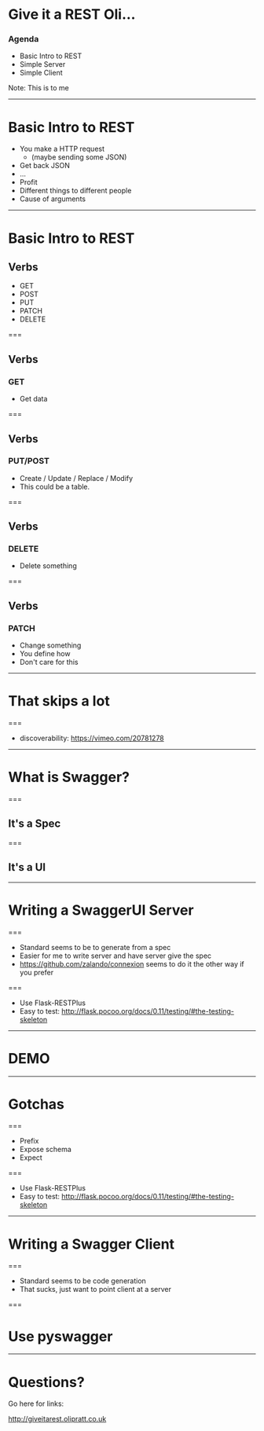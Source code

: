# Give it a REST Oli...

### Agenda
- Basic Intro to REST
- Simple Server
- Simple Client

Note:
This is to me

---

# Basic Intro to REST

- You make a HTTP request
    - (maybe sending some JSON)
- Get back JSON
- ...
- Profit
- Different things to different people
- Cause of arguments

---

# Basic Intro to REST

## Verbs

- GET
- POST
- PUT
- PATCH
- DELETE

===

## Verbs

### GET
- Get data

===

## Verbs

### PUT/POST
- Create / Update / Replace / Modify
- This could be a table.

===

## Verbs

### DELETE
- Delete something

===

## Verbs

### PATCH
- Change something
- You define how
- Don't care for this

---

# That skips a lot

===

- discoverability: https://vimeo.com/20781278

---

# What is Swagger?

===

## It's a Spec

===

## It's a UI

---

# Writing a SwaggerUI Server

===

- Standard seems to be to generate from a spec
- Easier for me to write server and have server give the spec
- https://github.com/zalando/connexion seems to do it the other way if you prefer

===

- Use Flask-RESTPlus
- Easy to test: http://flask.pocoo.org/docs/0.11/testing/#the-testing-skeleton

---

# DEMO

---

# Gotchas

===

- Prefix
- Expose schema
- Expect

===

- Use Flask-RESTPlus
- Easy to test: http://flask.pocoo.org/docs/0.11/testing/#the-testing-skeleton

---

# Writing a Swagger Client

===

- Standard seems to be code generation
- That sucks, just want to point client at a server

===

# Use pyswagger

---

# Questions?

Go here for links:

http://giveitarest.olipratt.co.uk
